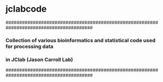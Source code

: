# jclabcode
########################################################################################
### Collection of various bioinformatics and statistical code used for processing data #
### in JClab (Jason Carroll Lab)                                                       #
########################################################################################
